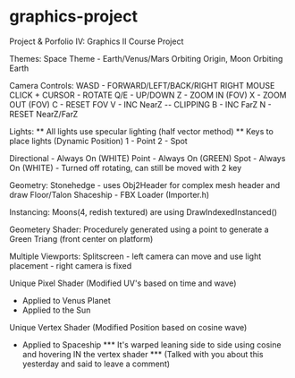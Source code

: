 # graphics-project
Project &amp; Porfolio IV: Graphics II Course Project

Themes:
Space Theme - Earth/Venus/Mars Orbiting Origin, Moon Orbiting Earth

Camera Controls:
WASD - FORWARD/LEFT/BACK/RIGHT
RIGHT MOUSE CLICK + CURSOR - ROTATE
Q/E - UP/DOWN
Z - ZOOM IN (FOV)
X - ZOOM OUT (FOV)
C - RESET FOV
V - INC NearZ    -- CLIPPING
B - INC FarZ
N - RESET NearZ/FarZ

Lights:  ** All lights use specular lighting (half vector method) **
Keys to place lights (Dynamic Position)
1 - Point
2 - Spot

Directional - Always On (WHITE)
Point - Always On (GREEN)
Spot - Always On (WHITE) - Turned off rotating, can still be moved with 2 key

Geometry:
Stonehedge - uses Obj2Header for complex mesh header and draw
Floor/Talon Shaceship - FBX Loader (Importer.h)

Instancing:
Moons(4, redish textured) are using DrawIndexedInstanced()

Geometery Shader:
Procedurely generated using a point to generate a Green Triang (front center on platform)

Multiple Viewports:
Splitscreen - left camera can move and use light placement
            - right camera is fixed 

Unique Pixel Shader (Modified UV's based on time and wave)
- Applied to Venus Planet
- Applied to the Sun

Unique Vertex Shader (Modified Position based on cosine wave)
- Applied to Spaceship *** It's warped leaning side to side using cosine and hovering IN the vertex shader *** (Talked with you about this yesterday and said to leave a comment)